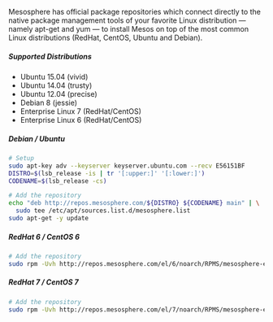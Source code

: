 Mesosphere has official package repositories which connect directly to the native package management tools of your favorite Linux distribution &mdash; namely apt-get and yum &mdash; to install Mesos on top of the most common Linux distributions (RedHat, CentOS, Ubuntu and Debian).

##### Supported Distributions

+ Ubuntu 15.04 (vivid)
+ Ubuntu 14.04 (trusty)
+ Ubuntu 12.04 (precise)
+ Debian 8 (jessie)
+ Enterprise Linux 7 (RedHat/CentOS)
+ Enterprise Linux 6 (RedHat/CentOS)

##### Debian / Ubuntu

```sh
# Setup
sudo apt-key adv --keyserver keyserver.ubuntu.com --recv E56151BF
DISTRO=$(lsb_release -is | tr '[:upper:]' '[:lower:]')
CODENAME=$(lsb_release -cs)

# Add the repository
echo "deb http://repos.mesosphere.com/${DISTRO} ${CODENAME} main" | \
  sudo tee /etc/apt/sources.list.d/mesosphere.list
sudo apt-get -y update
```

##### RedHat 6 / CentOS 6

```sh
# Add the repository
sudo rpm -Uvh http://repos.mesosphere.com/el/6/noarch/RPMS/mesosphere-el-repo-6-2.noarch.rpm
```

##### RedHat 7 / CentOS 7

```sh
# Add the repository
sudo rpm -Uvh http://repos.mesosphere.com/el/7/noarch/RPMS/mesosphere-el-repo-7-1.noarch.rpm
```
